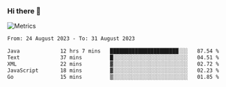 ### Hi there 👋

![Metrics](https://github.com/radoapx/radoapx/blob/main/github-metrics.svg)

<!--START_SECTION:waka-->

```txt
From: 24 August 2023 - To: 31 August 2023

Java             12 hrs 7 mins   ██████████████████████░░░   87.54 %
Text             37 mins         █░░░░░░░░░░░░░░░░░░░░░░░░   04.51 %
XML              22 mins         ▓░░░░░░░░░░░░░░░░░░░░░░░░   02.72 %
JavaScript       18 mins         ▓░░░░░░░░░░░░░░░░░░░░░░░░   02.23 %
Go               15 mins         ▒░░░░░░░░░░░░░░░░░░░░░░░░   01.85 %
```

<!--END_SECTION:waka-->

<!--
**radoapx/radoapx** is a ✨ _special_ ✨ repository because its `README.md` (this file) appears on your GitHub profile.

Here are some ideas to get you started:

- 🔭 I’m currently working on ...
- 🌱 I’m currently learning ...
- 👯 I’m looking to collaborate on ...
- 🤔 I’m looking for help with ...
- 💬 Ask me about ...
- 📫 How to reach me: ...
- 😄 Pronouns: ...
- ⚡ Fun fact: ...
-->
